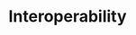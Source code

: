 ---
#See https://github.com/HTTPArchive/almanac.httparchive.org/wiki/Authors'-Guide#metadata-to-add-at-the-top-of-your-chapters
title: Interoperability
description: Interoperability chapter of the 2024 Web Almanac covering Compat 2021 (Gird and Flexbox) and Interop 2024 (Forms, Scrolling, Typography and encodings, dialog, containment, subgrid, color spaces, viewport units and cascade layers)
authors: []
reviewers: []
editors: []
analysts: []
translators: []
results: https://docs.google.com/spreadsheets/d/1IlG_RbYue60RkdA4-ZeDA3u_mHn9cpM8VM6J66CS4bM/edit#gid=1778117656
featured_quote: ..
featured_stat_1: ..
featured_stat_label_1: ..
featured_stat_2: ..
featured_stat_label_2: ..
featured_stat_3: ..
featured_stat_label_3: ..
---